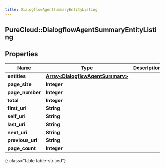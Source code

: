 ```yaml
---
title: DialogflowAgentSummaryEntityListing
---
```

## PureCloud::DialogflowAgentSummaryEntityListing

## Properties

|Name | Type | Description | Notes|
|------------ | ------------- | ------------- | -------------|
| **entities** | [**Array&lt;DialogflowAgentSummary&gt;**](DialogflowAgentSummary.html) |  | [optional] |
| **page_size** | **Integer** |  | [optional] |
| **page_number** | **Integer** |  | [optional] |
| **total** | **Integer** |  | [optional] |
| **first_uri** | **String** |  | [optional] |
| **self_uri** | **String** |  | [optional] |
| **last_uri** | **String** |  | [optional] |
| **next_uri** | **String** |  | [optional] |
| **previous_uri** | **String** |  | [optional] |
| **page_count** | **Integer** |  | [optional] |
{: class="table table-striped"}



